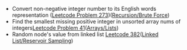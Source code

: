 - Convert non-negative integer number to its English words representation ([Leetcode Problem 273](https://leetcode.com/problems/integer-to-english-words/))([Recursion/Brute Force](Recurse/README.md))
- Find the smallest missing positive integer in unsorted array nums of integers[Leetcode Problem 41](https://leetcode.com/problems/first-missing-positive/)([Arrays/Lists](ArraysLists/README.md))
- Random node's value from linked list [Leetcode 382](https://leetcode.com/problems/linked-list-random-node/)([Linked List/Reservoir Sampling](LinkedList/README.md))